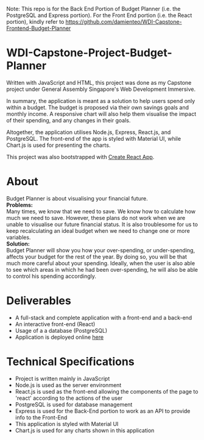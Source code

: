 Note: This repo is for the Back End Portion of Budget Planner (i.e. the PostgreSQL and Express portion). For the Front End portion (i.e. the React portion), kindly refer to https://github.com/damienteo/WDI-Capstone-Frontend-Budget-Planner

# WDI-Capstone-Project-Budget-Planner

Written with JavaScript and HTML, this project was done as my Capstone project under General Assembly Singapore's Web Development Immersive. <br />  

In summary, the application is meant as a solution to help users spend only within a budget. The budget is proposed via their own savings goals and monthly income. A responsive chart will also help them visualise the impact of their spending, and any changes in their goals. <br />

Altogether, the application utilises Node.js, Express, React.js, and PostgreSQL. The front-end of the app is styled with Material UI, while Chart.js is used for presenting the charts. <br />

This project was also bootstrapped with [Create React App](https://github.com/facebook/create-react-app).

<!-- npm i express pg express-react-views method-override cookie-parser js-sha256 chart.js react-chartjs-2 shortid @material-ui/core @material-ui/icons webpack react-router-dom prop-types @material-ui/icons chartjs-plugin-datalabels react-material-ui-form-validator react-cookie universal-cookie
npm i @babel/core babel-loader @babel/preset-env @babel/preset-react --save-dev -->

# About
Budget Planner is about visualising your financial future.<br />
<strong>Problems:</strong><br />
Many times, we know that we need to save. 
We know how to calculate how much we need to save. 
However, these plans do not work when we are unable to visualise our future financial status. 
It is also troublesome for us to keep recalculating an ideal budget when we need to change one or more variables.<br />
<strong>Solution:</strong><br />
Budget Planner will show you how your over-spending, or under-spending, affects your budget for the rest of the year. 
By doing so, you will be that much more careful about your spending. 
Ideally, when the user is also able to see which areas in which he had been over-spending, he will also be able to control his spending accordingly.<br />

# Deliverables
- A full-stack and complete application with a front-end and a back-end
- An interactive front-end (React)
- Usage of a a database (PostgreSQL)
- Application is deployed online [here](https://my-budget-planner.herokuapp.com/)

# Technical Specifications
- Project is written mainly in JavaScript
- Node.js is used as the server environment
- React.js is used as the front-end allowing the components of the page to 'react' according to the actions of the user
- PostgreSQL is used for database management 
- Express is used for the Back-End portion to work as an API to provide info to the Front-End
- This application is styled with Material UI
- Chart.js is used for any charts shown in this application